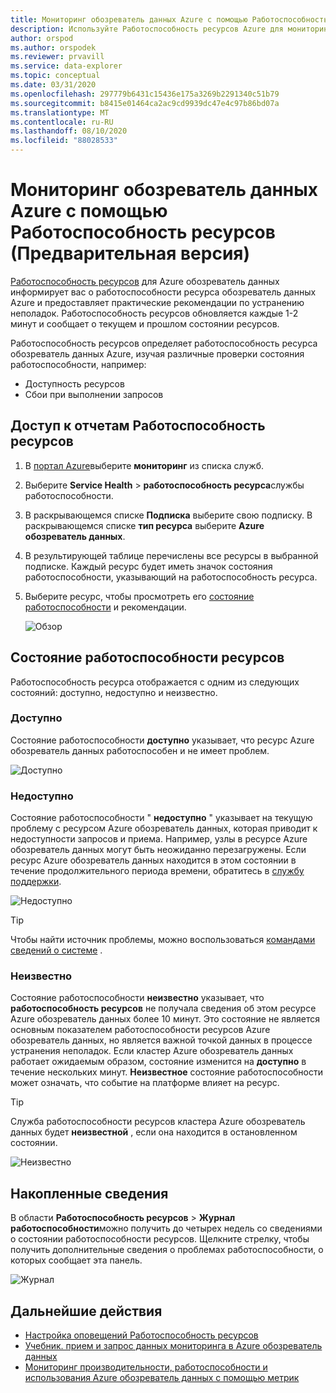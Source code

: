 ```yaml
---
title: Мониторинг обозреватель данных Azure с помощью Работоспособность ресурсов
description: Используйте Работоспособность ресурсов Azure для мониторинга ресурсов обозреватель данных Azure.
author: orspod
ms.author: orspodek
ms.reviewer: prvavill
ms.service: data-explorer
ms.topic: conceptual
ms.date: 03/31/2020
ms.openlocfilehash: 297779b6431c15436e175a3269b2291340c51b79
ms.sourcegitcommit: b8415e01464ca2ac9cd9939dc47e4c97b86bd07a
ms.translationtype: MT
ms.contentlocale: ru-RU
ms.lasthandoff: 08/10/2020
ms.locfileid: "88028533"
---
```

# <a name="monitor-azure-data-explorer-using-resource-health-preview"></a>Мониторинг обозреватель данных Azure с помощью Работоспособность ресурсов (Предварительная версия)

[Работоспособность ресурсов](/azure/service-health/resource-health-overview) для Azure обозреватель данных информирует вас о работоспособности ресурса обозреватель данных Azure и предоставляет практические рекомендации по устранению неполадок. Работоспособность ресурсов обновляется каждые 1-2 минут и сообщает о текущем и прошлом состоянии ресурсов. 

Работоспособность ресурсов определяет работоспособность ресурса обозреватель данных Azure, изучая различные проверки состояния работоспособности, например:
* Доступность ресурсов
* Сбои при выполнении запросов

## <a name="access-resource-health-reporting"></a>Доступ к отчетам Работоспособность ресурсов

1. В [портал Azure](https://portal.azure.com/)выберите **мониторинг** из списка служб.
1. Выберите **Service Health**  >  **работоспособность ресурса**службы работоспособности.
1. В раскрывающемся списке **Подписка** выберите свою подписку. В раскрывающемся списке **тип ресурса** выберите **Azure обозреватель данных**.
1. В результирующей таблице перечислены все ресурсы в выбранной подписке. Каждый ресурс будет иметь значок состояния работоспособности, указывающий на работоспособность ресурса.
1. Выберите ресурс, чтобы просмотреть его [состояние работоспособности](#resource-health-status) и рекомендации.

    ![Обзор](media/monitor-with-resource-health/resource-health-overview.png)

## <a name="resource-health-status"></a>Состояние работоспособности ресурсов

Работоспособность ресурса отображается с одним из следующих состояний: доступно, недоступно и неизвестно.

### <a name="available"></a>Доступно

Состояние работоспособности **доступно** указывает, что ресурс Azure обозреватель данных работоспособен и не имеет проблем.

![Доступно](media/monitor-with-resource-health/available.png)

### <a name="unavailable"></a>Недоступно

Состояние работоспособности " **недоступно** " указывает на текущую проблему с ресурсом Azure обозреватель данных, которая приводит к недоступности запросов и приема. Например, узлы в ресурсе Azure обозреватель данных могут быть неожиданно перезагружены. Если ресурс Azure обозреватель данных находится в этом состоянии в течение продолжительного периода времени, обратитесь в [службу поддержки]().

![Недоступно](media/monitor-with-resource-health/unavailable.png)

> [!TIP]
> Чтобы найти источник проблемы, можно воспользоваться [командами сведений о системе](kusto/management/systeminfo.md) .

### <a name="unknown"></a>Неизвестно

Состояние работоспособности **неизвестно** указывает, что **работоспособность ресурсов** не получала сведения об этом ресурсе Azure обозреватель данных более 10 минут. Это состояние не является основным показателем работоспособности ресурсов Azure обозреватель данных, но является важной точкой данных в процессе устранения неполадок. Если кластер Azure обозреватель данных работает ожидаемым образом, состояние изменится на **доступно** в течение нескольких минут. **Неизвестное** состояние работоспособности может означать, что событие на платформе влияет на ресурс. 

> [!TIP]
> Служба работоспособности ресурсов кластера Azure обозреватель данных будет **неизвестной** , если она находится в остановленном состоянии.

![Неизвестно](media/monitor-with-resource-health/unknown.png)

## <a name="historical-information"></a>Накопленные сведения

В области **Работоспособность ресурсов** > **Журнал работоспособности**можно получить до четырех недель со сведениями о состоянии работоспособности ресурсов. Щелкните стрелку, чтобы получить дополнительные сведения о проблемах работоспособности, о которых сообщает эта панель. 

![Журнал](media/monitor-with-resource-health/healthhistory.png)

## <a name="next-steps"></a>Дальнейшие действия

* [Настройка оповещений Работоспособность ресурсов](https://docs.microsoft.com/azure/service-health/resource-health-alert-arm-template-guide)
* [Учебник. прием и запрос данных мониторинга в Azure обозреватель данных](ingest-data-no-code.md)
* [Мониторинг производительности, работоспособности и использования Azure обозреватель данных с помощью метрик](using-metrics.md)
